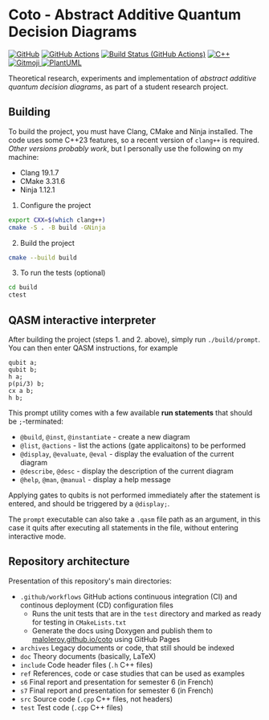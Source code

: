 # Coto - Abstract Additive Quantum Decision Diagrams

[![GitHub](https://img.shields.io/badge/GitHub-%23121011.svg?logo=github&logoColor=white)](https://github.com/maloleroy/coto)
[![GitHub Actions](https://img.shields.io/badge/GitHub_Actions-2088FF?logo=github-actions&logoColor=white)](https://github.com/maloleroy/coto/actions)
[![Build Status (GitHub Actions)](https://github.com/maloleroy/coto/workflows/CMake%20Tests/badge.svg)](https://github.com/maloleroy/coto/actions?query=workflow%3A"CMake%20Tests")
[![C++](https://img.shields.io/badge/C++-%2300599C.svg?logo=c%2B%2B&logoColor=white)](https://en.cppreference.com/w/cpp/23)
<a href="https://gitmoji.dev">
  <img
    src="https://img.shields.io/badge/gitmoji-%20😜%20😍-FFDD67.svg?style=flat-square"
    alt="Gitmoji"
  />
</a>
[![PlantUML](https://img.shields.io/badge/PlantUML-FABD14?logo=uml&logoColor=000)](http://www.plantuml.com/)

Theoretical research, experiments and implementation of _abstract additive quantum decision diagrams_, as part of a student research project.

## Building

To build the project, you must have Clang, CMake and Ninja installed. The code uses some C++23 features, so a recent version of `clang++` is required. *Other versions probably work*, but I personally use the following on my machine:
* Clang 19.1.7
* CMake 3.31.6
* Ninja 1.12.1

1. Configure the project
```bash
export CXX=$(which clang++)
cmake -S . -B build -GNinja
```
2. Build the project
```bash
cmake --build build
```
3. To run the tests (optional)
```bash
cd build
ctest
```

## QASM interactive interpreter

After building the project (steps 1. and 2. above), simply run `./build/prompt`. You can then enter QASM instructions, for example
```
qubit a;
qubit b;
h a;
p(pi/3) b;
cx a b;
h b;
```

This prompt utility comes with a few available **run statements** that should be `;`-terminated:
* `@build`, `@inst`, `@instantiate` - create a new diagram
* `@list`, `@actions` - list the actions (gate applicaitons) to be performed
* `@display`, `@evaluate`, `@eval` - display the evaluation of the current diagram
* `@describe`, `@desc` - display the description of the current diagram
* `@help`, `@man`, `@manual` - display a help message

Applying gates to qubits is not performed immediately after the statement is entered, and should be triggered by a `@display;`.

The `prompt` executable can also take a `.qasm` file path as an argument, in this case it quits after executing all statements in the file, without entering interactive mode.

## Repository architecture

Presentation of this repository's main directories:
-  `.github/workflows` GitHub actions continuous integration (CI) and continous deployment (CD) configuration files
    - Runs the unit tests that are in the `test` directory and marked as ready for testing in `CMakeLists.txt`
    - Generate the docs using Doxygen and publish them to [maloleroy.github.io/coto](https://maloleroy.github.io/coto/) using GitHub Pages
-  `archives` Legacy documents or code, that still should be indexed
-  `doc` Theory documents (basically, LaTeX)
-  `include` Code header files (`.h` C++ files)
-  `ref` References, code or case studies that can be used as examples
-  `s6` Final report and presentation for semester 6 (in French)
-  `s7` Final report and presentation for semester 6 (in French)
-  `src` Source code (`.cpp` C++ files, not headers)
-  `test` Test code (`.cpp` C++ files)

